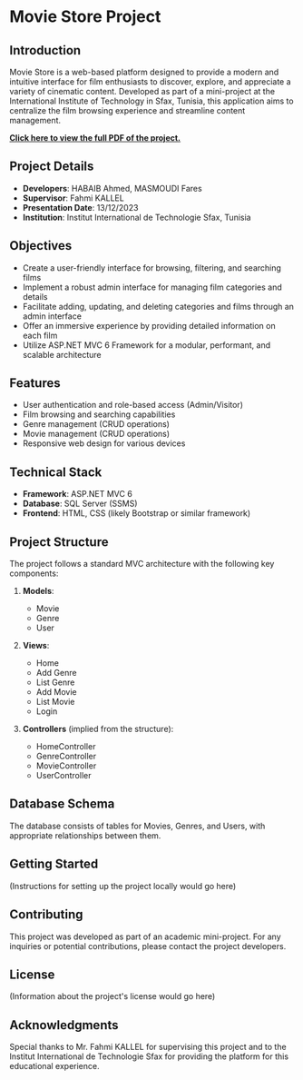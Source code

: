 # Movie Store Project

## Introduction
Movie Store is a web-based platform designed to provide a modern and intuitive interface for film enthusiasts to discover, explore, and appreciate a variety of cinematic content. Developed as part of a mini-project at the International Institute of Technology in Sfax, Tunisia, this application aims to centralize the film browsing experience and streamline content management.

**[Click here to view the full PDF of the project.](https://raw.githubusercontent.com/Ahmedhabaib/MovieStore/a6e05fe1323c691d50df5d310fd0999349e35388/report.pdf)**


## Project Details
- **Developers**: HABAIB Ahmed, MASMOUDI Fares
- **Supervisor**: Fahmi KALLEL
- **Presentation Date**: 13/12/2023
- **Institution**: Institut International de Technologie Sfax, Tunisia

## Objectives
- Create a user-friendly interface for browsing, filtering, and searching films
- Implement a robust admin interface for managing film categories and details
- Facilitate adding, updating, and deleting categories and films through an admin interface
- Offer an immersive experience by providing detailed information on each film
- Utilize ASP.NET MVC 6 Framework for a modular, performant, and scalable architecture

## Features
- User authentication and role-based access (Admin/Visitor)
- Film browsing and searching capabilities
- Genre management (CRUD operations)
- Movie management (CRUD operations)
- Responsive web design for various devices

## Technical Stack
- **Framework**: ASP.NET MVC 6
- **Database**: SQL Server (SSMS)
- **Frontend**: HTML, CSS (likely Bootstrap or similar framework)

## Project Structure
The project follows a standard MVC architecture with the following key components:

1. **Models**:
   - Movie
   - Genre
   - User

2. **Views**:
   - Home
   - Add Genre
   - List Genre
   - Add Movie
   - List Movie
   - Login

3. **Controllers** (implied from the structure):
   - HomeController
   - GenreController
   - MovieController
   - UserController

## Database Schema
The database consists of tables for Movies, Genres, and Users, with appropriate relationships between them.

## Getting Started
(Instructions for setting up the project locally would go here)

## Contributing
This project was developed as part of an academic mini-project. For any inquiries or potential contributions, please contact the project developers.

## License
(Information about the project's license would go here)

## Acknowledgments
Special thanks to Mr. Fahmi KALLEL for supervising this project and to the Institut International de Technologie Sfax for providing the platform for this educational experience.
